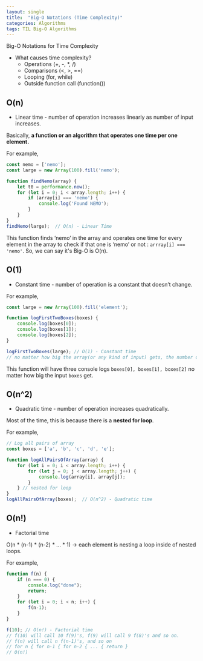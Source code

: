 ```yaml
---
layout: single
title:  "Big-O Notations (Time Complexity)"
categories: Algorithms
tags: TIL Big-O Algorithms
---
```

Big-O Notations for Time Complexity

- What causes time complexity?
    - Operations (+, -, *, /)
    - Comparisons (<, >, ==)
    - Looping (for, while)
    - Outside function call (function())

## O(n)

- Linear time - number of operation increases linearly as number of input increases.

Basically, **a function or an algorithm that operates one time per one element.**

For example,

```jsx
const nemo = ['nemo'];
const large = new Array(100).fill('nemo');

function findNemo(array) {
	let t0 = performance.now();
	for (let i = 0; i < array.length; i++) {
		if (array[i] === 'nemo') {
			console.log('Found NEMO');
		}
	}
}
findNemo(large);  // O(n) - Linear Time
```

This function finds ‘nemo’ in the array and operates one time for every element in the array to check if that one is ‘nemo’ or not : `arrray[i] === 'nemo'`. So, we can say it's Big-O is O(n).

## O(1)

- Constant time - number of operation is a constant that doesn’t change.

For example,

```jsx
const large = new Array(100).fill('element');

function logFirstTwoBoxes(boxes) {
	console.log(boxes[0]);
	console.log(boxes[1]);
	console.log(boxes[2]);
}

logFirstTwoBoxes(large); // O(1) - Constant time
// no matter how big the array(or any kind of input) gets, the number of operation will be the same.
```

This function will have three console logs `boxes[0], boxes[1], boxes[2]` no matter how big the input `boxes` get.

## O(n^2)

- Quadratic time - number of operation increases quadratically.

Most of the time, this is because there is a **nested for loop**.

For example,

```jsx
// Log all pairs of array
const boxes = ['a', 'b', 'c', 'd', 'e'];

function logAllPairsOfArray(array) {
	for (let i = 0; i < array.length; i++) {
		for (let j = 0; j < array.length; j++) {
			console.log(array[i], array[j]);
		}
	} // nested for loop
}
logAllPairsOfArray(boxes);  // O(n^2) - Quadratic time
```

## O(n!)

- Factorial time

O(n * (n-1) * (n-2) * ... * 1) → each element is nesting a loop inside of nested loops.

For example,

```jsx
function f(n) {
	if (n === 0) {
		console.log("done");
		return;
	}
	for (let i = 0; i < n; i++) {
		f(n-1);
	}
}

f(10); // O(n!) - Factorial time
// f(10) will call 10 f(9)'s, f(9) will call 9 f(8)'s and so on.
// f(n) will call n f(n-1)'s, and so on
// for n { for n-1 { for n-2 { ... { return }
// O(n!)
```